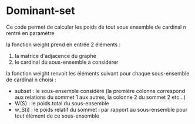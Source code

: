 # Dominant-set

Ce code permet de calculer les poids de tout sous ensemble de cardinal n rentré en paramètre

la fonction weight prend en entrée 2 éléments : 
1. la matrice d'adjacence du graphe
2. le cardinal du sous-ensemble à considérer

la fonction weight renvoit les éléments suivant pour chaque sous-ensemble de cardinal n choisi :

- subset : le sous-ensemble considéré (la première colonne correspond aux relations du sommet 1 aux autres, la colonne 2 du sommet 2 etc...)
- W(S) : le poids total du sous-ensemble
- w_S(i) : le poids relatif du sommet i par rapport au sous-ensemble pour tout élément de ce sous-ensemble
